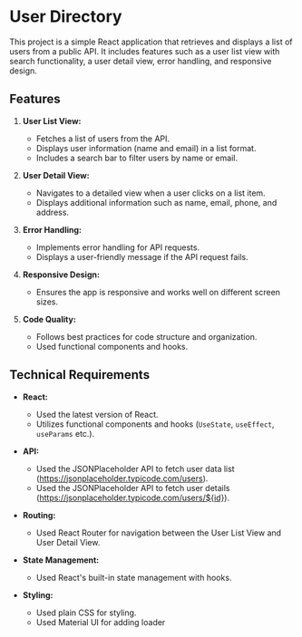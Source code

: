 # User Directory

This project is a simple React application that retrieves and displays a list of users from a public API. It includes features such as a user list view with search functionality, a user detail view, error handling, and responsive design.

## Features

1. **User List View:**
   - Fetches a list of users from the API.
   - Displays user information (name and email) in a list format.
   - Includes a search bar to filter users by name or email.

2. **User Detail View:**
   - Navigates to a detailed view when a user clicks on a list item.
   - Displays additional information such as name, email, phone, and address.

3. **Error Handling:**
   - Implements error handling for API requests.
   - Displays a user-friendly message if the API request fails.

4. **Responsive Design:**
   - Ensures the app is responsive and works well on different screen sizes.

5. **Code Quality:**
   - Follows best practices for code structure and organization.
   - Used functional components and hooks.

## Technical Requirements

- **React:**
  - Used the latest version of React.
  - Utilizes functional components and hooks (`UseState`, `useEffect`, `useParams` etc.).

- **API:**
  - Used the JSONPlaceholder API to fetch user data list (https://jsonplaceholder.typicode.com/users).
  - Used the JSONPlaceholder API to fetch user details (https://jsonplaceholder.typicode.com/users/${id}).
- **Routing:**
  - Used React Router for navigation between the User List View and User Detail View.

- **State Management:**
  - Used React's built-in state management with hooks.

- **Styling:**
  - Used plain CSS for styling.
  - Used Material UI for adding loader
